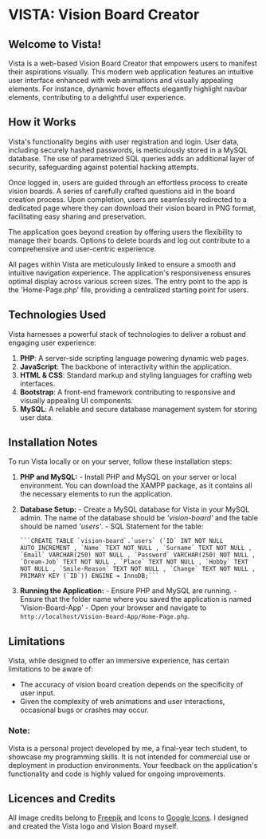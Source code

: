 # VISTA: Vision Board Creator

## Welcome to Vista!

Vista is a web-based Vision Board Creator that empowers users to manifest their aspirations visually. This modern web application features an intuitive user interface enhanced with web animations and visually appealing elements. For instance, dynamic hover effects elegantly highlight navbar elements, contributing to a delightful user experience.

## How it Works

Vista's functionality begins with user registration and login. User data, including securely hashed passwords, is meticulously stored in a MySQL database. The use of parametrized SQL queries adds an additional layer of security, safeguarding against potential hacking attempts.

Once logged in, users are guided through an effortless process to create vision boards. A series of carefully crafted questions aid in the board creation process. Upon completion, users are seamlessly redirected to a dedicated page where they can download their vision board in PNG format, facilitating easy sharing and preservation.

The application goes beyond creation by offering users the flexibility to manage their boards. Options to delete boards and log out contribute to a comprehensive and user-centric experience.

All pages within Vista are meticulously linked to ensure a smooth and intuitive navigation experience. The application's responsiveness ensures optimal display across various screen sizes. The entry point to the app is the 'Home-Page.php' file, providing a centralized starting point for users.

## Technologies Used

Vista harnesses a powerful stack of technologies to deliver a robust and engaging user experience:

1. **PHP**: A server-side scripting language powering dynamic web pages.
2. **JavaScript**: The backbone of interactivity within the application.
3. **HTML & CSS**: Standard markup and styling languages for crafting web interfaces.
4. **Bootstrap**: A front-end framework contributing to responsive and visually appealing UI components.
5. **MySQL**: A reliable and secure database management system for storing user data.

## Installation Notes

To run Vista locally or on your server, follow these installation steps:

1. **PHP and MySQL:**
        - Install PHP and MySQL on your server or local environment. You can download the XAMPP package, as it contains all the necessary elements to run the application.

2. **Database Setup:**
        - Create a MySQL database for Vista in your MySQL admin. The name of the database should be *'vision-board'* and the table should be named *'users'*.
        - SQL Statement for the table:
        
       ```CREATE TABLE `vision-board`.`users` (`ID` INT NOT NULL AUTO_INCREMENT , `Name` TEXT NOT NULL , `Surname` TEXT NOT NULL , `Email` VARCHAR(250) NOT NULL , `Password` VARCHAR(250) NOT NULL , `Dream-Job` TEXT NOT NULL , `Place` TEXT NOT NULL , `Hobby` TEXT NOT NULL , `Smile-Reason` TEXT NOT NULL , `Change` TEXT NOT NULL , PRIMARY KEY (`ID`)) ENGINE = InnoDB;```

3. **Running the Application:**
        - Ensure PHP and MySQL are running.
        - Ensure that the folder name where you saved the application is named 'Vision-Board-App'
        - Open your browser and navigate to `http://localhost/Vision-Board-App/Home-Page.php`.


## Limitations

Vista, while designed to offer an immersive experience, has certain limitations to be aware of:
- The accuracy of vision board creation depends on the specificity of user input.
- Given the complexity of web animations and user interactions, occasional bugs or crashes may occur.

### Note:

Vista is a personal project developed by me, a final-year tech student, to showcase my programming skills. It is not intended for commercial use or deployment in production environments. Your feedback on the application's functionality and code is highly valued for ongoing improvements.

## Licences and Credits
All image credits belong to [Freepik](freepik.com) and Icons to [Google Icons](https://fonts.google.com/icons).
I designed and created the Vista logo and Vision Board myself. 